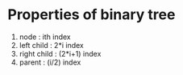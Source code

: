 # Properties of binary tree 
1) node : ith index
2) left child : 2*i index
3) right child : (2*i+1) index
4) parent : (i/2) index
